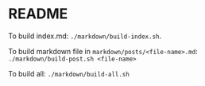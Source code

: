 # README

To build index.md: `./markdown/build-index.sh`.

To build markdown file in `markdown/posts/<file-name>.md`: `./markdown/build-post.sh <file-name>`

To build all: `./markdown/build-all.sh`
